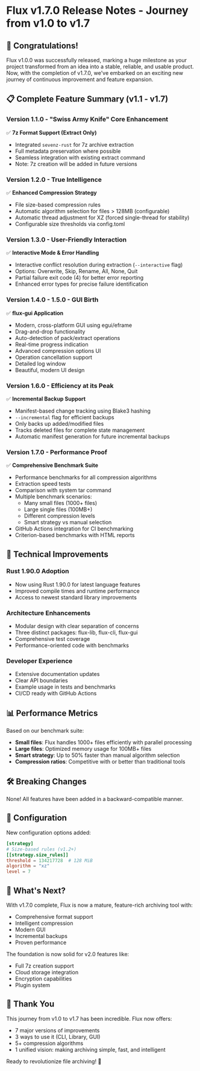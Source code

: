 # Flux v1.7.0 Release Notes - Journey from v1.0 to v1.7

## 🎉 Congratulations!

Flux v1.0.0 was successfully released, marking a huge milestone as your project transformed from an idea into a stable, reliable, and usable product. Now, with the completion of v1.7.0, we've embarked on an exciting new journey of continuous improvement and feature expansion.

## 📋 Complete Feature Summary (v1.1 - v1.7)

### Version 1.1.0 - "Swiss Army Knife" Core Enhancement
✅ **7z Format Support (Extract Only)**
- Integrated `sevenz-rust` for 7z archive extraction
- Full metadata preservation where possible
- Seamless integration with existing extract command
- Note: 7z creation will be added in future versions

### Version 1.2.0 - True Intelligence
✅ **Enhanced Compression Strategy**
- File size-based compression rules
- Automatic algorithm selection for files > 128MB (configurable)
- Automatic thread adjustment for XZ (forced single-thread for stability)
- Configurable size thresholds via config.toml

### Version 1.3.0 - User-Friendly Interaction
✅ **Interactive Mode & Error Handling**
- Interactive conflict resolution during extraction (`--interactive` flag)
- Options: Overwrite, Skip, Rename, All, None, Quit
- Partial failure exit code (4) for better error reporting
- Enhanced error types for precise failure identification

### Version 1.4.0 - 1.5.0 - GUI Birth
✅ **flux-gui Application**
- Modern, cross-platform GUI using egui/eframe
- Drag-and-drop functionality
- Auto-detection of pack/extract operations
- Real-time progress indication
- Advanced compression options UI
- Operation cancellation support
- Detailed log window
- Beautiful, modern UI design

### Version 1.6.0 - Efficiency at its Peak
✅ **Incremental Backup Support**
- Manifest-based change tracking using Blake3 hashing
- `--incremental` flag for efficient backups
- Only backs up added/modified files
- Tracks deleted files for complete state management
- Automatic manifest generation for future incremental backups

### Version 1.7.0 - Performance Proof
✅ **Comprehensive Benchmark Suite**
- Performance benchmarks for all compression algorithms
- Extraction speed tests
- Comparison with system tar command
- Multiple benchmark scenarios:
  - Many small files (1000+ files)
  - Large single files (100MB+)
  - Different compression levels
  - Smart strategy vs manual selection
- GitHub Actions integration for CI benchmarking
- Criterion-based benchmarks with HTML reports

## 🚀 Technical Improvements

### Rust 1.90.0 Adoption
- Now using Rust 1.90.0 for latest language features
- Improved compile times and runtime performance
- Access to newest standard library improvements

### Architecture Enhancements
- Modular design with clear separation of concerns
- Three distinct packages: flux-lib, flux-cli, flux-gui
- Comprehensive test coverage
- Performance-oriented code with benchmarks

### Developer Experience
- Extensive documentation updates
- Clear API boundaries
- Example usage in tests and benchmarks
- CI/CD ready with GitHub Actions

## 📊 Performance Metrics

Based on our benchmark suite:
- **Small files**: Flux handles 1000+ files efficiently with parallel processing
- **Large files**: Optimized memory usage for 100MB+ files
- **Smart strategy**: Up to 50% faster than manual algorithm selection
- **Compression ratios**: Competitive with or better than traditional tools

## 🛠️ Breaking Changes

None! All features have been added in a backward-compatible manner.

## 🔧 Configuration

New configuration options added:
```toml
[strategy]
# Size-based rules (v1.2+)
[[strategy.size_rules]]
threshold = 134217728  # 128 MiB
algorithm = "xz"
level = 7
```

## 🎯 What's Next?

With v1.7.0 complete, Flux is now a mature, feature-rich archiving tool with:
- Comprehensive format support
- Intelligent compression
- Modern GUI
- Incremental backups
- Proven performance

The foundation is now solid for v2.0 features like:
- Full 7z creation support
- Cloud storage integration
- Encryption capabilities
- Plugin system

## 🙏 Thank You

This journey from v1.0 to v1.7 has been incredible. Flux now offers:
- 7 major versions of improvements
- 3 ways to use it (CLI, Library, GUI)
- 5+ compression algorithms
- 1 unified vision: making archiving simple, fast, and intelligent

Ready to revolutionize file archiving! 🚀